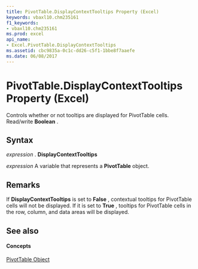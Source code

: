 ```yaml
---
title: PivotTable.DisplayContextTooltips Property (Excel)
keywords: vbaxl10.chm235161
f1_keywords:
- vbaxl10.chm235161
ms.prod: excel
api_name:
- Excel.PivotTable.DisplayContextTooltips
ms.assetid: cbc9835a-0c1c-dd26-c5f1-1bbe8f7aaefe
ms.date: 06/08/2017
---
```



# PivotTable.DisplayContextTooltips Property (Excel)

Controls whether or not tooltips are displayed for PivotTable cells. Read/write **Boolean** .


## Syntax

 _expression_ . **DisplayContextTooltips**

 _expression_ A variable that represents a **PivotTable** object.


## Remarks

If **DisplayContextTooltips** is set to **False** , contextual tooltips for PivotTable cells will not be displayed. If it is set to **True** , tooltips for PivotTable cells in the row, column, and data areas will be displayed.


## See also


#### Concepts


[PivotTable Object](pivottable-object-excel.md)

